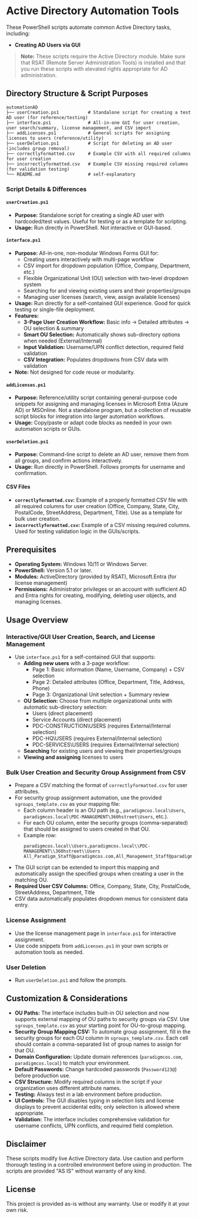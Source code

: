 # Active Directory Automation Tools

These PowerShell scripts automate common Active Directory tasks, including:
- **Creating AD Users via GUI**

> **Note:** These scripts require the Active Directory module. Make sure that RSAT (Remote Server Administration Tools) is installed and that you run these scripts with elevated rights appropriate for AD administration.

## Directory Structure & Script Purposes

```
automationAD
├── userCreation.ps1           # Standalone script for creating a test AD user (for reference/testing)
├── interface.ps1              # All-in-one GUI for user creation, user search/summary, license management, and CSV import
├── addLicenses.ps1            # General scripts for assigning licenses to users (reference/utility)
├── userDeletion.ps1           # Script for deleting an AD user (includes group removal)
├── correctlyformatted.csv     # Example CSV with all required columns for user creation
├── incorrectlyformatted.csv   # Example CSV missing required columns (for validation testing)
└── README.md                  # self-explanatory
```

### Script Details & Differences

#### `userCreation.ps1`
- **Purpose:** Standalone script for creating a single AD user with hardcoded/test values. Useful for testing or as a template for scripting.
- **Usage:** Run directly in PowerShell. Not interactive or GUI-based.

#### `interface.ps1`
- **Purpose:** All-in-one, non-modular Windows Forms GUI for:
  - Creating users interactively with multi-page workflow
  - CSV import for dropdown population (Office, Company, Department, etc.)
  - Flexible Organizational Unit (OU) selection with two-level dropdown system
  - Searching for and viewing existing users and their properties/groups
  - Managing user licenses (search, view, assign available licenses)
- **Usage:** Run directly for a self-contained GUI experience. Good for quick testing or single-file deployment.
- **Features:**
  - **3-Page User Creation Workflow:** Basic info → Detailed attributes → OU selection & summary
  - **Smart OU Selection:** Automatically shows sub-directory options when needed (External/Internal)
  - **Input Validation:** Username/UPN conflict detection, required field validation
  - **CSV Integration:** Populates dropdowns from CSV data with validation
- **Note:** Not designed for code reuse or modularity.

#### `addLicenses.ps1`
- **Purpose:** Reference/utility script containing general-purpose code snippets for assigning and managing licenses in Microsoft Entra (Azure AD) or MSOnline. Not a standalone program, but a collection of reusable script blocks for integration into larger automation workflows.
- **Usage:** Copy/paste or adapt code blocks as needed in your own automation scripts or GUIs.

#### `userDeletion.ps1`
- **Purpose:** Command-line script to delete an AD user, remove them from all groups, and confirm actions interactively.
- **Usage:** Run directly in PowerShell. Follows prompts for username and confirmation.

#### CSV Files
- **`correctlyformatted.csv`:** Example of a properly formatted CSV file with all required columns for user creation (Office, Company, State, City, PostalCode, StreetAddress, Department, Title). Use as a template for bulk user creation.
- **`incorrectlyformatted.csv`:** Example of a CSV missing required columns. Used for testing validation logic in the GUIs/scripts.

## Prerequisites

- **Operating System:** Windows 10/11 or Windows Server.
- **PowerShell:** Version 5.1 or later.
- **Modules:** ActiveDirectory (provided by RSAT), Microsoft.Entra (for license management)
- **Permissions:** Administrator privileges or an account with sufficient AD and Entra rights for creating, modifying, deleting user objects, and managing licenses.

## Usage Overview

### Interactive/GUI User Creation, Search, and License Management
- Use `interface.ps1` for a self-contained GUI that supports:
  - **Adding new users** with a 3-page workflow:
    - Page 1: Basic information (Name, Username, Company) + CSV selection
    - Page 2: Detailed attributes (Office, Department, Title, Address, Phone)
    - Page 3: Organizational Unit selection + Summary review
  - **OU Selection:** Choose from multiple organizational units with automatic sub-directory selection:
    - Users (direct placement)
    - Service Accounts (direct placement)  
    - PDC-CONSTRUCTION\USERS (requires External/Internal selection)
    - PDC-HQ\USERS (requires External/Internal selection)
    - PDC-SERVICES\USERS (requires External/Internal selection)
  - **Searching** for existing users and viewing their properties/groups
  - **Viewing and assigning** licenses to users



### Bulk User Creation and Security Group Assignment from CSV
- Prepare a CSV matching the format of `correctlyformatted.csv` for user attributes.
- For security group assignment automation, use the provided `sgroups_template.csv` as your mapping file:
  - Each column header is an OU path (e.g., `paradigmcos.local\Users`, `paradigmcos.local\PDC-MANAGEMENT\360hstreet\Users`, etc.).
  - For each OU column, enter the security groups (comma-separated) that should be assigned to users created in that OU.
  - Example row:
    ```csv
    paradigmcos.local\\Users,paradigmcos.local\\PDC-MANAGEMENT\\360hstreet\\Users
    All_Paradigm_Staff@paradigmcos.com,All_Management_Staff@paradigmcos.com
    ```
- The GUI script can be extended to import this mapping and automatically assign the specified groups when creating a user in the matching OU.
- **Required User CSV Columns:** Office, Company, State, City, PostalCode, StreetAddress, Department, Title
- CSV data automatically populates dropdown menus for consistent data entry.

### License Assignment
- Use the license management page in `interface.ps1` for interactive assignment.
- Use code snippets from `addLicenses.ps1` in your own scripts or automation tools as needed.

### User Deletion
- Run `userDeletion.ps1` and follow the prompts.



## Customization & Considerations

- **OU Paths:** The interface includes built-in OU selection and now supports external mapping of OU paths to security groups via CSV. Use `sgroups_template.csv` as your starting point for OU-to-group mapping.
- **Security Group Mapping CSV:** To automate group assignment, fill in the security groups for each OU column in `sgroups_template.csv`. Each cell should contain a comma-separated list of group names to assign for that OU.
- **Domain Configuration:** Update domain references (`paradigmcos.com`, `paradigmcos.local`) to match your environment.
- **Default Passwords:** Change hardcoded passwords (`Password123@`) before production use.
- **CSV Structure:** Modify required columns in the script if your organization uses different attribute names.
- **Testing:** Always test in a lab environment before production.
- **UI Controls:** The GUI disables typing in selection lists and license displays to prevent accidental edits; only selection is allowed where appropriate.
- **Validation:** The interface includes comprehensive validation for username conflicts, UPN conflicts, and required field completion.

## Disclaimer

These scripts modify live Active Directory data. Use caution and perform thorough testing in a controlled environment before using in production. The scripts are provided "AS IS" without warranty of any kind.

## License

This project is provided as-is without any warranty. Use or modify it at your own risk.
